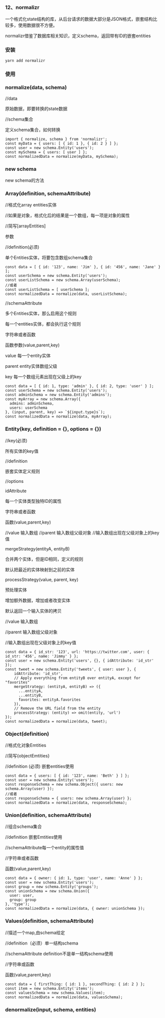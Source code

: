 ### 12、normalizr ###

一个格式化state结构的库，从后台请求的数据大部分是JSON格式，嵌套结构比较多，使用数据很不方便。

normalizr借鉴了数据库相关知识，定义schema，返回带有ID的嵌套entities

### 安装 ###

    yarn add normalizr

### 使用 ###

### normalize(data, schema) ###

//data

原始数据，即要转换的state数据

//schema集合

定义schema集合，如何转换

    import { normalize, schema } from 'normalizr';
    const myData = { users: [ { id: 1 }, { id: 2 } ] };
    const user = new schema.Entity('users');
    const mySchema = { users: [ user ] };
    const normalizedData = normalize(myData, mySchema);

### new schema ###

new schema的方法

### Array(definition, schemaAttribute) ###

//格式化array entities实体

//如果是对象，格式化后的结果是一个数组，每一项是对象的属性

//简写[arrayEntities]

参数

//definition(必须)

单个Entities实体，将要包含数组schema集合

    const data = [ { id: '123', name: 'Jim' }, { id: '456', name: 'Jane' } ];
    const userSchema = new schema.Entity('users');
    const userListSchema = new schema.Array(userSchema);
    //或者
    const userListSchema = [ userSchema ];
    const normalizedData = normalize(data, userListSchema);

//schemaAttribute

多个Entities实体，那么启用这个规则

每一个entities实体，都会执行这个规则

字符串或者函数

函数参数(value,parent,key)

value 每一个entity实体

parent entity实体数组父级

key 每一个数组元素出现在父级上的key

    const data = [ { id: 1, type: 'admin' }, { id: 2, type: 'user' } ];
    const userSchema = new schema.Entity('users');
    const adminSchema = new schema.Entity('admins');
    const myArray = new schema.Array({
      admins: adminSchema,
      users: userSchema
    }, (input, parent, key) => `${input.type}s`);
    const normalizedData = normalize(data, myArray);

### Entity(key, definition = {}, options = {}) ###

//key(必须)

所有实体的key值

//definition

嵌套实体定义规则

//options

idAttribute

每一个实体类型独特ID的属性

字符串或者函数

函数(value,parent,key)

//value 输入数组
//parent 输入数组父级对象
//输入数组出现在父级对象上的key值

mergeStrategy(entityA, entityB)

合并两个实体，但是ID相同，定义的规则

默认把最近的实体映射到之前的实体

processStrategy(value, parent, key)

预处理实体

增加额外数据，增加或者改变实体

默认返回一个输入实体的拷贝

//value 输入数组

//parent 输入数组父级对象

//输入数组出现在父级对象上的key值

    const data = { id_str: '123', url: 'https://twitter.com', user: { id_str: '456', name: 'Jimmy' } };
    const user = new schema.Entity('users', {}, { idAttribute: 'id_str' });
    const tweet = new schema.Entity('tweets', { user: user }, {
        idAttribute: 'id_str',
        // Apply everything from entityB over entityA, except for "favorites"
        mergeStrategy: (entityA, entityB) => ({
          ...entityA,
          ...entityB,
          favorites: entityA.favorites
        }),
        // Remove the URL field from the entity
        processStrategy: (entity) => omit(entity, 'url')
    });
    const normalizedData = normalize(data, tweet);

### Object(definition) ###

//格式化对象Emtities

//简写{objectEmtities}

//definition (必须) 嵌套entities使用

    const data = { users: [ { id: '123', name: 'Beth' } ] };
    const user = new schema.Entity('users');
    const responseSchema = new schema.Object({ users: new schema.Array(user) });
    //或者
    const responseSchema = { users: new schema.Array(user) };
    const normalizedData = normalize(data, responseSchema);

### Union(definition, schemaAttribute) ###

//组合schema集合

//definition 嵌套Emtities使用

//schemaAttribute每一个entity的属性值

//字符串或者函数

函数(value,parent,key)

    const data = { owner: { id: 1, type: 'user', name: 'Anne' } };
    const user = new schema.Entity('users');
    const group = new schema.Entity('groups');
    const unionSchema = new schema.Union({
      user: user,
      group: group
    }, 'type');
    const normalizedData = normalize(data, { owner: unionSchema });

### Values(definition, schemaAttribute) ###

//描述一个map,由schema给定

//definition（必须）单一结构schema

//schemaAttribute definition不是单一结构schema使用

//字符串或函数

函数(value,parent,key)

    const data = { firstThing: { id: 1 }, secondThing: { id: 2 } };
    const item = new schema.Entity('items');
    const valuesSchema = new schema.Values(item);
    const normalizedData = normalize(data, valuesSchema);

### denormalize(input, schema, entities) ###
